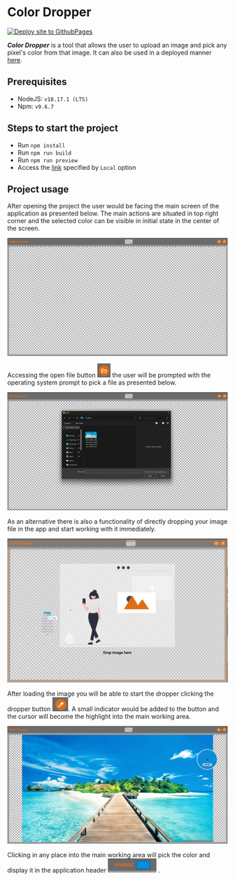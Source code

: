 # Color Dropper

[![Deploy site to GithubPages](https://github.com/GabrielGhimici/color-dropper/actions/workflows/delpoy-to-github-pages.yml/badge.svg)](https://github.com/GabrielGhimici/color-dropper/actions/workflows/delpoy-to-github-pages.yml)

_**Color Dropper**_ is a tool that allows the user to upload an image and pick any pixel's color from that image. It can also be used in a deployed manner [here](https://gabrielghimici.github.io/color-dropper).

## Prerequisites

- NodeJS: `v18.17.1 (LTS)`
- Npm: `v9.6.7`

## Steps to start the project

- Run `npm install`
- Run `npm run build`
- Run `npm run preview`
- Access the [link](http://localhost:8080/color-dropper/) specified by `Local` option

## Project usage

After opening the project the user would be facing the main screen of the application as presented below. The main actions are situated in top right corner and the selected color can be visible in initial state in the center of the screen.

![Main screen of the app](./gh-docs/main-screen.png)

Accessing the open file button <img src="./gh-docs/open-image.png" height="32px"> the user will be prompted with the operating system prompt to pick a file as presented below.

![Open a file via open button](./gh-docs/select-image.png)

As an alternative there is also a functionality of directly dropping your image file in the app and start working with it immediately.

![Drop target file directly into the app](./gh-docs/drop-file.png)

After loading the image you will be able to start the dropper clicking the dropper button <img src="./gh-docs/pick-color.png" height="32px">. A small indicator would be added to the button and the cursor will become the highlight into the main working area.

![Dropper active and picking color](./gh-docs/picker-enabled.png)

Clicking in any place into the main working area will pick the color and display it in the application header <img src="./gh-docs/populated-color.png" height="32px"> .